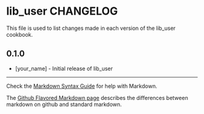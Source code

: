 lib_user CHANGELOG
==================

This file is used to list changes made in each version of the lib_user cookbook.

0.1.0
-----
- [your_name] - Initial release of lib_user

- - -
Check the [Markdown Syntax Guide](http://daringfireball.net/projects/markdown/syntax) for help with Markdown.

The [Github Flavored Markdown page](http://github.github.com/github-flavored-markdown/) describes the differences between markdown on github and standard markdown.

